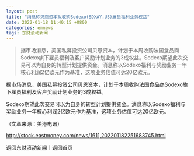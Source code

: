 ```yaml
---
layout: post
title: "消息称贝恩资本拟收购Sodexo(SDXAY.US)雇员福利业务权益"
date: 2022-01-18 11:40:15 +0800
categories: emnews
tags: 东财滚动新闻
---
```

> 据市场消息，美国私募投资公司贝恩资本，计划于本周收购法国食品商Sodexo旗下雇员福利及客户奖励计划业务的3成权益。Sodexo期望此次交易可以为自身的转型计划提供资金。消息称以Sodexo福利与奖励业务一年核心利润2亿欧元作为基准，这项业务估值可达20亿欧元。

<p>据市场消息，美国私募投资公司贝恩资本，计划于本周收购法国食品商Sodexo旗下雇员福利及客户奖励计划业务的3成权益。</p>
 <p>Sodexo期望此次交易可以为自身的转型计划提供资金。消息称以Sodexo福利与奖励业务一年核心利润2亿欧元作为基准，这项业务估值可达20亿欧元。</p><p class="em_media">（文章来源：美港电讯）</p>

<http://stock.eastmoney.com/news/1611,202201182251683745.html>

[返回东财滚动新闻](//finews.withounder.com/emnews/)｜[返回首页](//finews.withounder.com/)